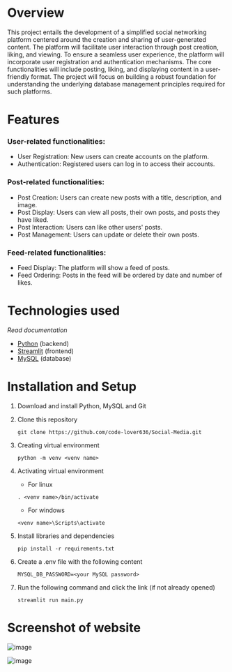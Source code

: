 # Overview
This project entails the development of a simplified social networking platform centered around the creation and sharing of user-generated content. The platform will facilitate user interaction through post creation, liking, and viewing. To ensure a seamless user experience, the platform will incorporate user registration and authentication mechanisms. The core functionalities will include posting, liking, and displaying content in a user-friendly format. The project will focus on building a robust foundation for understanding the underlying database management principles required for such platforms.

# Features
### User-related functionalities:
- User Registration: New users can create accounts on the platform.
- Authentication: Registered users can log in to access their accounts.

### Post-related functionalities:
- Post Creation: Users can create new posts with a title, description, and image.
- Post Display: Users can view all posts, their own posts, and posts they have liked.
- Post Interaction: Users can like other users' posts.
- Post Management: Users can update or delete their own posts.

### Feed-related functionalities:
- Feed Display: The platform will show a feed of posts.
- Feed Ordering: Posts in the feed will be ordered by date and number of likes.

# Technologies used
*Read documentation*
- [Python](https://www.w3schools.com/python/) (backend)
- [Streamlit](https://docs.streamlit.io/) (frontend)
- [MySQL](https://www.w3schools.com/MySQL/default.asp) (database)

# Installation and Setup

1. Download and install Python, MySQL and Git
2. Clone this repository
   
   ```
   git clone https://github.com/code-lover636/Social-Media.git
   ```
4. Creating virtual environment
   ```
   python -m venv <venv name>
   ```
5. Activating virtual environment
   
   - For linux
   ```
   . <venv name>/bin/activate
   ```
   - For windows
   ```
   <venv name>\Scripts\activate
   ```
7. Install libraries and dependencies
   ```
   pip install -r requirements.txt
   ```
8. Create a .env file with the following content
   ```
   MYSQL_DB_PASSWORD=<your MySQL password>
   ```
9. Run the following command and click the link (if not already opened)
   ```
   streamlit run main.py
   ```

# Screenshot of website

![image](https://github.com/user-attachments/assets/b7995c24-1ad2-433a-9721-eb25d8e7973b)

![image](https://github.com/user-attachments/assets/a5fb57c9-04b1-416f-a1a1-23dee5abcd17)


